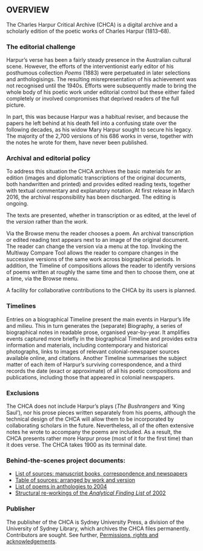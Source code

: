 ## OVERVIEW

The Charles Harpur Critical Archive (CHCA) is a digital archive and a 
scholarly edition of the poetic works of Charles Harpur (1813–68).

### The editorial challenge

Harpur’s verse has been a fairly steady presence in the Australian 
cultural scene. However, the efforts of the interventionist early editor 
of his posthumous collection *Poems* (1883) were perpetuated in later 
selections and anthologisings. The resulting misrepresentation of his 
achievement was not recognised until the 1940s. Efforts were 
subsequently made to bring the whole body of his poetic work under 
editorial control but these either failed completely or involved 
compromises that deprived readers of the full picture.

In part, this was because Harpur was a habitual reviser, and because the papers he left behind at his death 
fell into a confusing state over the following decades, as his widow Mary Harpur 
sought to secure his legacy. The majority of the 2,700 versions 
of his 686 works in verse, together with the notes he wrote for them, have never been published.

### Archival and editorial policy

To address this situation the CHCA archives the basic materials for an 
edition (images and diplomatic transcriptions of the original documents, 
both handwritten and printed) and provides edited reading texts, 
together with textual commentary and explanatory notation. At first 
release in March 2016, the archival responsibility has been 
discharged. The editing is ongoing.

The texts are presented, whether in transcription or as edited, at the level of the *version* rather than the 
*work*. 

Via the Browse menu the reader chooses a poem. An archival transcription or edited reading text appears next to an image of the original document. The reader can change the version via a menu at the top. Invoking the Multiway Compare Tool allows the reader to compare changes in the 
successive versions of the same work across biographical periods. In addition, the Timeline of compositions allows the reader to identify versions of poems written at roughly the same time and then to choose them, one at a time, via the Browse menu.

A facility 
for collaborative contributions to the CHCA by its users is planned. 

### Timelines

Entries on a biographical Timeline present the main events in Harpur’s 
life and milieu. This in turn generates the (separate) Biography, a 
series of biographical notes in readable prose, organised year-by-year. 
It amplifies events captured more briefly in the biographical Timeline 
and provides extra information and materials, including contemporary and 
historical photographs, links to images of relevant colonial-newspaper 
sources available online, and citations. Another Timeline summarises the 
subject matter of each item of Harpur’s surviving correspondence, and a 
third records the date (exact or approximate) of all his poetic 
compositions and publications, including those that appeared in colonial 
newspapers.

### Exclusions

The CHCA does not include Harpur’s plays (*The Bushrangers* and ‘King 
Saul’), nor his prose pieces written separately from his poems, although 
the technical design of the CHCA will allow them to be incorporated by 
collaborating scholars in the future. Nevertheless, all of the often 
extensive notes he wrote to accompany the poems are included. As a 
result, the CHCA presents rather more Harpur prose (most of it for the 
first time) than it does verse. The CHCA takes 1900 as its terminal 
date.

### Behind-the-scenes project documents:  
  * [List of sources: manuscript books, correspondence and newspapers](37)  
  * [Table of sources: arranged by work and version](/harpur/works?projid=english/harpur)  
  * [List of poems in anthologies to 2004](38)  
  * [Structural re-workings of the *Analytical Finding List* of 2002](10)  

### Publisher
The publisher of the CHCA is Sydney University Press, a division of the 
University of Sydney Library, which archives the CHCA files permanently. 
Contributors are sought. See further, [Permissions, rights and acknowledgements](34).

